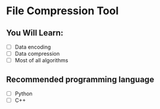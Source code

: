 # File Compression Tool

## You Will Learn:

- [ ] Data encoding
- [ ] Data compression
- [ ] Most of all algorithms

## Recommended programming language

- [ ] Python
- [ ] C++
